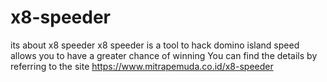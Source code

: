 # x8-speeder
its about x8 speeder
x8 speeder is a tool to hack domino island speed
allows you to have a greater chance of winning
You can find the details by referring to the site https://www.mitrapemuda.co.id/x8-speeder
